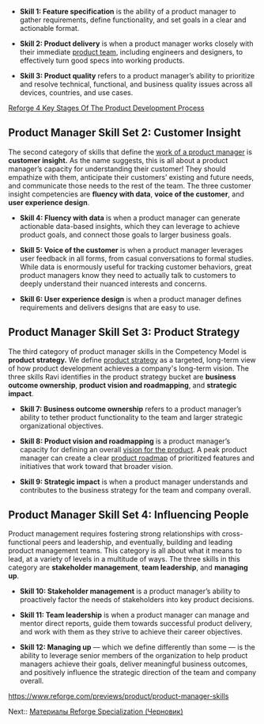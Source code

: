 * **Skill 1: Feature specification** is the ability of a product manager to gather requirements, define functionality, and set goals in a clear and actionable format. 

* **Skill 2: Product delivery** is when a product manager works closely with their immediate [product team](https://www.reforge.com/previews/product/product-team-structure), including engineers and designers, to effectively turn good specs into working products.

* **Skill 3: Product quality** refers to a product manager’s ability to prioritize and resolve technical, functional, and business quality issues across all devices, countries, and use cases.

[Reforge 4 Key Stages Of The Product Development Process](Reforge%204%20Key%20Stages%20Of%20The%20Product%20Development%20Process.md)

## Product Manager Skill Set 2: Customer Insight

The second category of skills that define the [work of a product manager](https://www.reforge.com/previews/product/what-does-a-product-manager-do) is **customer insight.** As the name suggests, this is all about a product manager’s capacity for understanding their customer! They should empathize with them, anticipate their customers’ existing and future needs, and communicate those needs to the rest of the team. The three customer insight competencies are **fluency with data**, **voice of the customer**, and **user experience design**.

* **Skill 4: Fluency with data** is when a product manager can generate actionable data-based insights, which they can leverage to achieve product goals, and connect those goals to larger business goals.

* **Skill 5: Voice of the customer** is when a product manager leverages user feedback in all forms, from casual conversations to formal studies. While data is enormously useful for tracking customer behaviors, great product managers know they need to actually talk to customers to deeply understand their nuanced interests and concerns.

* **Skill 6: User experience design** is when a product manager defines requirements and delivers designs that are easy to use.

## Product Manager Skill Set 3: Product Strategy

The third category of product manager skills in the Competency Model is **product strategy.** We define [product strategy](https://www.reforge.com/previews/product/product-strategy-guide) as a targeted, long-term view of how product development achieves a company's long-term vision. The three skills Ravi identifies in the product strategy bucket are **business** **outcome ownership**, **product vision and roadmapping**, and **strategic impact**.

* **Skill 7: Business outcome ownership** refers to a product manager’s ability to tether product functionality to the team and larger strategic organizational objectives. 

* **Skill 8: Product vision and roadmapping** is a product manager’s capacity for defining an overall [vision for the product](https://www.reforge.com/previews/product/product-vision). A peak product manager can create a clear [product roadmap](https://www.reforge.com/previews/product/product-roadmaps) of prioritized features and initiatives that work toward that broader vision.

* **Skill 9: Strategic impact** is when a product manager understands and contributes to the business strategy for the team and company overall.

## Product Manager Skill Set 4: Influencing People

Product management requires fostering strong relationships with cross-functional peers and leadership, and eventually, building and leading product management teams. This category is all about what it means to lead, at a variety of levels in a multitude of ways. The three skills in this category are **stakeholder management**, **team leadership**, and **managing up**.

* **Skill 10: Stakeholder management** is a product manager’s ability to proactively factor the needs of stakeholders into key product decisions.

* **Skill 11: Team leadership** is when a product manager can manage and mentor direct reports, guide them towards successful product delivery, and work with them as they strive to achieve their career objectives.

* **Skill 12: Managing up** — which we define differently than some — is the ability to leverage senior members of the organization to help product managers achieve their goals, deliver meaningful business outcomes, and positively influence the strategic direction of the team and company overall.

https://www.reforge.com/previews/product/product-manager-skills

Next:: [Материалы Reforge Specialization (Черновик)](%D0%9C%D0%B0%D1%82%D0%B5%D1%80%D0%B8%D0%B0%D0%BB%D1%8B%20Reforge%20Specialization%20%28%D0%A7%D0%B5%D1%80%D0%BD%D0%BE%D0%B2%D0%B8%D0%BA%29.md)
